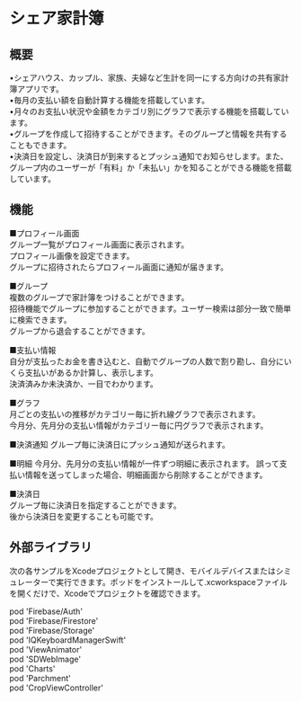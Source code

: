 # シェア家計簿
## 概要
•シェアハウス、カップル、家族、夫婦など生計を同一にする方向けの共有家計簿アプリです。<br>
•毎月の支払い額を自動計算する機能を搭載しています。<br>
•月々のお支払い状況や金額をカテゴリ別にグラフで表示する機能を搭載しています。<br>
•グループを作成して招待することができます。そのグループと情報を共有することもできます。<br>
•決済日を設定し、決済日が到来するとプッシュ通知でお知らせします。また、グループ内のユーザーが「有料」か「未払い」かを知ることができる機能を搭載しています。<br>

## 機能

■プロフィール画面<br>
グループ一覧がプロフィール画面に表示されます。<br>
プロフィール画像を設定できます。<br>
グループに招待されたらプロフィール画面に通知が届きます。<br>

■グループ<br>
複数のグループで家計簿をつけることができます。<br>
招待機能でグループに参加することができます。ユーザー検索は部分一致で簡単に検索できます。<br>
グループから退会することができます。<br>

■支払い情報<br>
自分が支払ったお金を書き込むと、自動でグループの人数で割り勘し、自分にいくら支払いがあるか計算し、表示します。<br>
決済済みか未決済か、一目でわかります。<br>

■グラフ<br>
月ごとの支払いの推移がカテゴリー毎に折れ線グラフで表示されます。<br>
今月分、先月分の支払い情報がカテゴリー毎に円グラフで表示されます。<br>

■決済通知
グループ毎に決済日にプッシュ通知が送られます。

■明細
今月分、先月分の支払い情報が一件ずつ明細に表示されます。
誤って支払い情報を送ってしまった場合、明細画面から削除することができます。

■決済日<br>
グループ毎に決済日を指定することができます。<br>
後から決済日を変更することも可能です。<br>

## 外部ライブラリ
次の各サンプルをXcodeプロジェクトとして開き、モバイルデバイスまたはシミュレーターで実行できます。ポッドをインストールして.xcworkspaceファイルを開くだけで、Xcodeでプロジェクトを確認できます。<br>

pod 'Firebase/Auth'<br>
pod 'Firebase/Firestore'<br>
pod 'Firebase/Storage'<br>
pod 'IQKeyboardManagerSwift'<br>
pod 'ViewAnimator'<br>
pod 'SDWebImage'<br>
pod 'Charts'<br>
pod 'Parchment'<br>
pod 'CropViewController'<br>

